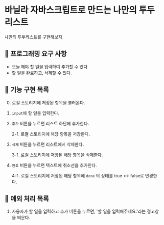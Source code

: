 # 바닐라 자바스크립트로 만드는 나만의 투두리스트

나만의 투두리스트를 구현해보자.

## 🎯 프로그래밍 요구 사항

- 오늘 해야 할 일을 입력하여 추가할 수 있다.
- 할 일을 완료하고, 삭제할 수 있다.

## 🚀 기능 구현 목록

0. 로컬 스토리지에 저장된 항목을 불러온다.
1. `input`에 할 일을 입력한다.
2. `추가` 버튼을 누르면 리스트 하단에 추가한다.

   2-1. 로컬 스토리지에 해당 항목을 저장한다.

3. `삭제` 버튼을 누르면 리스트에서 삭제한다.

   3-1. 로컬 스토리지에 저장된 해당 항목을 삭제한다.

4. `완료` 버튼을 누르면 텍스트에 취소선을 추가한다.

   4-1. 로컬 스토리지에 저장된 해당 항목에 `done` 의 상태를 true ↔ false로 변경한다.

## 🚨 예외 처리 목록

1. 사용자가 할 일을 입력하고 추가 버튼을 누르면, '할 일을 입력해주세요.'라는 경고창을 띄운다.
